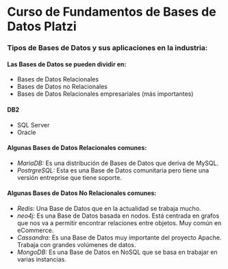 # Curso de Fundamentos de Bases de Datos Platzi
### Tipos de Bases de Datos y sus aplicaciones en la industria:

#### Las Bases de Datos se pueden dividir en:

* Bases de Datos Relacionales
* Bases de Datos no Relacionales
* Bases de Datos Relacionales empresariales (más importantes)

#### DB2
- SQL Server
- Oracle

#### Algunas Bases de Datos Relacionales comunes:
- _MariaDB:_ Es una distribución de Bases de Datos que deriva de MySQL.
- _PostrgreSQL:_ Esta es una Base de Datos comunitaria pero tiene una versión entreprise que tiene soporte.

#### Algunas Bases de Datos No Relacionales comunes:
- _Redis:_ Una Base de Datos que en la actualidad se trabaja mucho.
- _neo4j:_ Es una Base de Datos basada en nodos. Está centrada en grafos que nos va a permitir encontrar relaciones entre objetos. Muy común en eCommerce.
- _Cassandra:_ Es una Base de Datos muy importante del proyecto Apache. Trabaja con grandes volúmenes de datos.
- _MongoDB:_ Es una Base de Datos en NoSQL que se basa en trabajar en varias instancias.
